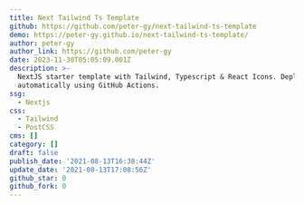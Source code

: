 ```yaml
---
title: Next Tailwind Ts Template
github: https://github.com/peter-gy/next-tailwind-ts-template
demo: https://peter-gy.github.io/next-tailwind-ts-template/
author: peter-gy
author_link: https://github.com/peter-gy
date: 2023-11-30T05:05:09.001Z
description: >-
  NextJS starter template with Tailwind, Typescript & React Icons. Deployed
  automatically using GitHub Actions.
ssg:
  - Nextjs
css:
  - Tailwind
  - PostCSS
cms: []
category: []
draft: false
publish_date: '2021-08-13T16:38:44Z'
update_date: '2021-08-13T17:08:56Z'
github_star: 0
github_fork: 0
---
```

